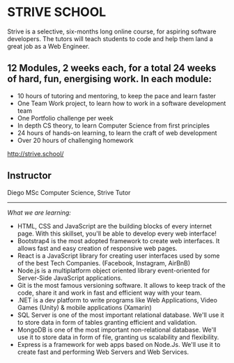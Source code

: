 # STRIVE SCHOOL

Strive is a selective, six-months long online course, for aspiring software developers.
The tutors will teach students to code and help them land a great job as a Web Engineer.

## 12 Modules, 2 weeks each, for a total 24 weeks of hard, fun, energising work. In each module:

- 10 hours of tutoring and mentoring, to keep the pace and learn faster
- One Team Work project, to learn how to work in a software development team
- One Portfolio challenge per week
- In depth CS theory, to learn Computer Science from first principles
- 24 hours of hands-on learning, to learn the craft of web development
- Over 20 hours of challenging homework

http://strive.school/

## Instructor

Diego
MSc Computer Science,
Strive Tutor

---

_What we are learning:_

- HTML, CSS and JavaScript are the building blocks of every internet page. With this skillset, you'll be able to develop every web interface!
- Bootstrap4 is the most adopted framework to create web interfaces. It allows fast and easy creation of responsive web pages.
- React is a JavaScript library for creating user interfaces used by some of the best Tech Companies. (Facebook, Instagram, AirBnB)
- Node.js is a multiplatform object oriented library event-oriented for Server-Side JavaScript applications.
- Git is the most famous versioning software. It allows to keep track of the code, share it and work in fast and efficient way with your team.
- .NET is a dev platform to write programs like Web Applications, Video Games (Unity) & mobile applications (Xamarin)
- SQL Server is one of the most important relational database. We'll use it to store data in form of tables granting efficient and validation.
- MongoDB is one of the most important non-relational database. We'll use it to store data in form of file, granting us scalability and flexibility.
- Express is a framework for web apps based on Node.Js. We'll use it to create fast and performing Web Servers and Web Services.

